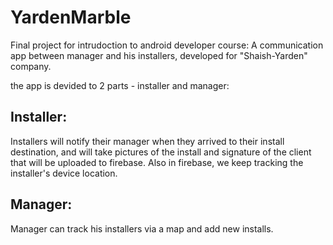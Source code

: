 # YardenMarble

Final project for intrudoction to android developer course:
A communication app between manager and his installers, developed for "Shaish-Yarden" company.

the app is devided to 2 parts - installer and manager:

## Installer:
Installers will notify their manager when they arrived to their install destination, 
and will take pictures of the install and signature of the client that will be uploaded to firebase.
Also in firebase, we keep tracking the installer's device location.

## Manager:
Manager can track his installers via a map and add new installs.
